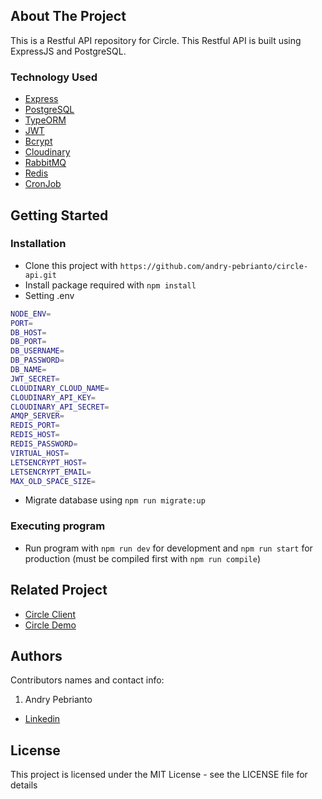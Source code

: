 <!-- ABOUT THE PROJECT -->

## About The Project

This is a Restful API repository for Circle. This Restful API is built using ExpressJS and PostgreSQL.

### Technology Used

- [Express](https://expressjs.com/)
- [PostgreSQL](https://www.postgresql.org/)
- [TypeORM](https://typeorm.io/)
- [JWT](https://jwt.io/)
- [Bcrypt](https://www.npmjs.com/package/bcrypt)
- [Cloudinary](https://cloudinary.com/)
- [RabbitMQ](https://rabbitmq.com/)
- [Redis](https://redis.io/)
- [CronJob](https://www.npmjs.com/package/node-cron/)

## Getting Started

### Installation

- Clone this project with `https://github.com/andry-pebrianto/circle-api.git`
- Install package required with `npm install`
- Setting .env

```bash
NODE_ENV=
PORT=
DB_HOST=
DB_PORT=
DB_USERNAME=
DB_PASSWORD=
DB_NAME=
JWT_SECRET=
CLOUDINARY_CLOUD_NAME=
CLOUDINARY_API_KEY=
CLOUDINARY_API_SECRET=
AMQP_SERVER=
REDIS_PORT=
REDIS_HOST=
REDIS_PASSWORD=
VIRTUAL_HOST=
LETSENCRYPT_HOST=
LETSENCRYPT_EMAIL=
MAX_OLD_SPACE_SIZE=
```

- Migrate database using `npm run migrate:up`

### Executing program

- Run program with `npm run dev` for development and `npm run start` for production (must be compiled first with `npm run compile`)

<!-- RELATED PROJECT -->

## Related Project

- [Circle Client](https://github.com/andry-pebrianto/circle-client)
- [Circle Demo](https://circle.andrypebrianto.com)

## Authors

Contributors names and contact info:

1. Andry Pebrianto

- [Linkedin](https://www.linkedin.com/in/andry-pebrianto)

## License

This project is licensed under the MIT License - see the LICENSE file for details
